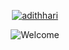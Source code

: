 <p align="center">
  <a href="https://github.com/adithhari">
    <img src="https://readme-typing-svg.demolab.com?font=Fira+Code&pause=1000&random=false&width=435&lines=Adith+Harinarayanan" alt="adithhari" /></a>
</p>

<p align="center">
    <img src="https://readme-typing-svg.demolab.com?font=&weight=500&pause=1000&color=BF53F7&multiline=true&random=false&width=435&lines=Hey+there!!!+Welcome+" alt="Welcome" />
</p>
